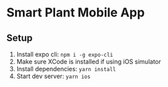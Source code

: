 Smart Plant Mobile App
=
## Setup
1. Install expo cli: `npm i -g expo-cli`
2. Make sure XCode is installed if using iOS simulator
3. Install dependencies: `yarn install`
4. Start dev server: `yarn ios`